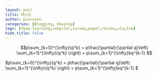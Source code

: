 ```yaml
---
layout: post
title: 테스트
author: piorosen
categories: [Blogging, Develop]
tags: [deep-learning,compiler,survey,paper,review,xla,tvm]
hide_title: false
---
```



```math
p\sum_{k=0}^{\infty}{q^k} = p\frac{\partial}{\partial q}\left( \sum_{k=1}^{\infty}{q^k} \right) = p\sum_{k=1}^{\infty}kq^{k-1} 

```

$p\sum_{k=0}^{\infty}{q^k} = p\frac{\partial}{\partial q}\left( \sum_{k=1}^{\infty}{q^k} \right) = p\sum_{k=1}^{\infty}kq^{k-1} $
